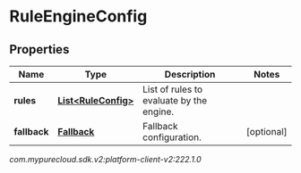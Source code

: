 # RuleEngineConfig


## Properties

| Name | Type | Description | Notes |
| ------------ | ------------- | ------------- | ------------- |
| **rules** | [**List&lt;RuleConfig&gt;**](RuleConfig) | List of rules to evaluate by the engine. |  |
| **fallback** | [**Fallback**](Fallback) | Fallback configuration. |  [optional] |




_com.mypurecloud.sdk.v2:platform-client-v2:222.1.0_
